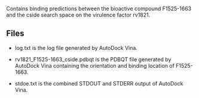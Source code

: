 Contains binding predictions between the bioactive compound F1525-1663 and the cside search space on the virulence factor rv1821.

## Files

- log.txt is the log file generated by AutoDock Vina.

- rv1821_F1525-1663_cside.pdbqt is the PDBQT file generated by AutoDock Vina containing the orientation and binding location of F1525-1663.

- stdoe.txt is the combined STDOUT and STDERR output of AutoDock Vina.

